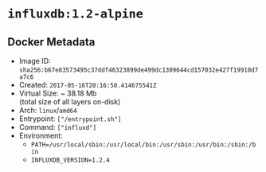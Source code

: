 # `influxdb:1.2-alpine`

## Docker Metadata

- Image ID: `sha256:b67e83573495c37ddf46323899de499dc1309644cd157032e427f19910d7a7c6`
- Created: `2017-05-16T20:16:50.414675541Z`
- Virtual Size: ~ 38.18 Mb  
  (total size of all layers on-disk)
- Arch: `linux`/`amd64`
- Entrypoint: `["/entrypoint.sh"]`
- Command: `["influxd"]`
- Environment:
  - `PATH=/usr/local/sbin:/usr/local/bin:/usr/sbin:/usr/bin:/sbin:/bin`
  - `INFLUXDB_VERSION=1.2.4`
